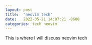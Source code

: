 ```yaml
---
layout: post
title:  "neovim tech"
date:   2022-05-21 14:07:21 -0600
categories: tech neovim
---
```

This is where I will discuss neovim tech
